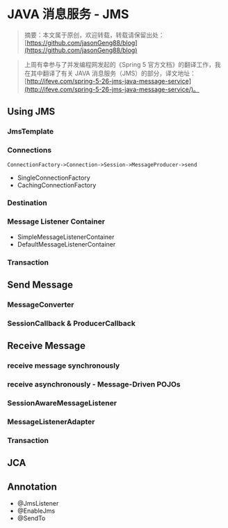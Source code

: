 # JAVA 消息服务 - JMS
> 摘要：本文属于原创，欢迎转载，转载请保留出处：[https://github.com/jasonGeng88/blog](https://github.com/jasonGeng88/blog)

> 上周有幸参与了并发编程网发起的《Spring 5 官方文档》的翻译工作，我在其中翻译了有关 JAVA 消息服务（JMS）的部分，译文地址：[http://ifeve.com/spring-5-26-jms-java-message-service](http://ifeve.com/spring-5-26-jms-java-message-service/)。

## Using JMS
### JmsTemplate
### Connections

	ConnectionFactory->Connection->Session->MessageProducer->send
	
* SingleConnectionFactory
* CachingConnectionFactory

### Destination
### Message Listener Container
* SimpleMessageListenerContainer
* DefaultMessageListenerContainer

### Transaction

## Send Message
### MessageConverter
### SessionCallback & ProducerCallback

## Receive Message
### receive message synchronously
### receive asynchronously - Message-Driven POJOs
### SessionAwareMessageListener
### MessageListenerAdapter
### Transaction

## JCA

## Annotation
* @JmsListener
* @EnableJms
* @SendTo

